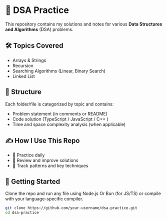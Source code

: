 ﻿# 🧠 DSA Practice

This repository contains my solutions and notes for various **Data Structures and Algorithms** (DSA) problems. 

## 🛠️ Topics Covered

- Arrays & Strings
- Recursion
- Searching Algorithms (Linear, Binary Search)
- Linked List

## 📁 Structure

Each folder/file is categorized by topic and contains:

- Problem statement (in comments or README)
- Code solution (TypeScript / JavaScript / C++ )
- Time and space complexity analysis (when applicable)

## ✍️ How I Use This Repo

- 🧩 Practice daily
- 🧠 Review and improve solutions
- 📌 Track patterns and key techniques

## 🚀 Getting Started

Clone the repo and run any file using Node.js Or Bun (for JS/TS) or compile with your language-specific compiler.

``` bash
git clone https://github.com/your-username/dsa-practice.git
cd dsa-practice
```
